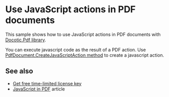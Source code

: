 # Use JavaScript actions in PDF documents
This sample shows how to use JavaScript actions in PDF documents with [Docotic.Pdf library](https://bitmiracle.com/pdf-library/).

You can execute javascript code as the result of a PDF action.
Use [PdfDocument.CreateJavaScriptAction method](https://bitmiracle.com/pdf-library/api/pdfdocument-createjavascriptaction) to create a javascript action.

## See also
* [Get free time-limited license key](https://bitmiracle.com/pdf-library/download-pdf-library.aspx)
* [JavaScript in PDF](https://www.codeproject.com/Articles/380293/Javascript-in-PDF) article